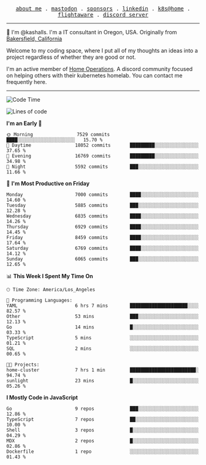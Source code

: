 <p align="center">
  <samp>
    <a href="https://jordanjones.org/">about me</a> .
    <a rel="me" href="https://mastodon.social/@kashall">mastodon</a> .
    <a href="https://github.com/sponsors/kashalls">sponsors</a> .
    <a href="https://linkedin.com/in/jordpjones">linkedin</a> .
    <a href="https://github.com/kashalls/home-cluster">k8s@home</a> .
    <a href="https://flightaware.com/adsb/stats/user/kashalls">flightaware</a> .
    <a href="https://discord.gg/V2WrCfqba9">discord server</a>
  </samp>
</p>

----------------------------------------------------------------

:wave: I'm @kashalls. I'm a IT consultant in Oregon, USA. Originally from [Bakersfield, California](https://maps.app.goo.gl/QQMtywTWghpXB6Tu6)

Welcome to my coding space, where I put all of my thoughts an ideas into a project regardless of whether they are good or not.

I'm an active member of [Home Operations](https://discord.gg/home-operations). A discord community focused on helping others with their kubernetes homelab. You can contact me frequently here.

----------------------------------------------------------------
<!--START_SECTION:waka-->
![Code Time](http://img.shields.io/badge/Code%20Time-2%2C303%20hrs%2057%20mins-blue)

![Lines of code](https://img.shields.io/badge/From%20Hello%20World%20I%27ve%20Written-10.0%20million%20lines%20of%20code-blue)

**I'm an Early 🐤** 

```text
🌞 Morning                7529 commits        ████░░░░░░░░░░░░░░░░░░░░░   15.70 % 
🌆 Daytime                18052 commits       █████████░░░░░░░░░░░░░░░░   37.65 % 
🌃 Evening                16769 commits       █████████░░░░░░░░░░░░░░░░   34.98 % 
🌙 Night                  5592 commits        ███░░░░░░░░░░░░░░░░░░░░░░   11.66 % 
```
📅 **I'm Most Productive on Friday** 

```text
Monday                   7000 commits        ████░░░░░░░░░░░░░░░░░░░░░   14.60 % 
Tuesday                  5885 commits        ███░░░░░░░░░░░░░░░░░░░░░░   12.28 % 
Wednesday                6835 commits        ████░░░░░░░░░░░░░░░░░░░░░   14.26 % 
Thursday                 6929 commits        ████░░░░░░░░░░░░░░░░░░░░░   14.45 % 
Friday                   8459 commits        ████░░░░░░░░░░░░░░░░░░░░░   17.64 % 
Saturday                 6769 commits        ████░░░░░░░░░░░░░░░░░░░░░   14.12 % 
Sunday                   6065 commits        ███░░░░░░░░░░░░░░░░░░░░░░   12.65 % 
```


📊 **This Week I Spent My Time On** 

```text
🕑︎ Time Zone: America/Los_Angeles

💬 Programming Languages: 
YAML                     6 hrs 7 mins        █████████████████████░░░░   82.57 % 
Other                    53 mins             ███░░░░░░░░░░░░░░░░░░░░░░   12.13 % 
Go                       14 mins             █░░░░░░░░░░░░░░░░░░░░░░░░   03.33 % 
TypeScript               5 mins              ░░░░░░░░░░░░░░░░░░░░░░░░░   01.21 % 
SQL                      2 mins              ░░░░░░░░░░░░░░░░░░░░░░░░░   00.65 % 

🐱‍💻 Projects: 
home-cluster             7 hrs 1 min         ████████████████████████░   94.74 % 
sunlight                 23 mins             █░░░░░░░░░░░░░░░░░░░░░░░░   05.26 % 
```

**I Mostly Code in JavaScript** 

```text
Go                       9 repos             ███░░░░░░░░░░░░░░░░░░░░░░   12.86 % 
TypeScript               7 repos             ██░░░░░░░░░░░░░░░░░░░░░░░   10.00 % 
Shell                    3 repos             █░░░░░░░░░░░░░░░░░░░░░░░░   04.29 % 
MDX                      2 repos             █░░░░░░░░░░░░░░░░░░░░░░░░   02.86 % 
Dockerfile               1 repo              ░░░░░░░░░░░░░░░░░░░░░░░░░   01.43 % 
```




<!--END_SECTION:waka-->